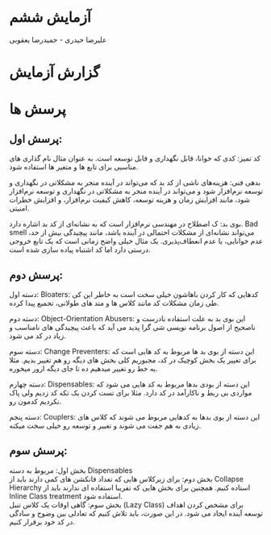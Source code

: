 # آزمایش ششم
علیرضا حیدری - حمیدرضا یعقوبی
# گزارش آزمایش

# پرسش ها
## پرسش اول:
کد تمیز: کدی که خوانا، قابل نگهداری و قابل توسعه است. به عنوان مثال نام گذاری های مناسبی برای تابع ها و متغیر ها استفاده شود.  

بدهی فنی: هزینه‌های ناشی از کد بد که می‌تواند در آینده منجر به مشکلاتی در نگهداری و توسعه نرم‌افزار شود و می‌تواند در آینده منجر به مشکلاتی در نگهداری و توسعه نرم‌افزار شود، مانند افزایش زمان و هزینه توسعه، کاهش کیفیت نرم‌افزار، و افزایش خطرات امنیتی.  

بوی بد: ک اصطلاح در مهندسی نرم‌افزار است که به نشانه‌ای از کد بد اشاره دارد. Bad smell می‌تواند نشانه‌ای از مشکلات احتمالی در آینده باشد، مانند پیچیدگی بیش از حد، عدم خوانایی، یا عدم انعطاف‌پذیری. یک مثال خیلی واضح زمانی است که یک تابع خروجی درستی دارد اما کد اشتباه پیاده سازی شده است.  

## پرسش دوم:
دسته اول: Bloaters: کدهایی که کار کردن باهاشون خیلی سخت است به خاطر این کی طی زمان مشکلات کد مانند کلاس ها و متد های طولانی، تجمیع پیدا کرده.  

دسته دوم: Object-Orientation Abusers: این بوی بد به علت استفاده نادرست و ناصحیح از اصول برنامه نویسی شی گرا پدید می آید که باعث پیچیدگی های نامناسب و زیاد در کد می شود.  
   
دسته سوم: Change Preventers: این دسته از بوی بد ها مربوط به کد هایی است که برای تغییر یک بخش کوچیک در کد، مجبوریم کلی بخش های دیگه رو هم تغییر بدیم. مثلا یه خط رو تغییر میدهیم ده تا جای دیگه ارور میخوره.  

دسته چهارم: Dispensables: این دسته از بودی بدها مربوط به کد هایی می شود که مواردی بی ربط و ناکارآمد در کد دارد. مثلا برای تست کردن یک تکه کد زدیم ولی پاک نکردیم کدمون رو.  

دسته پنجم: Couplers: این دسته از بوی بدها به کدهایی مربوط می شوند که کلاس های زیادی به هم جفت می شوند و تغییر و توسعه رو خیلی سخت میکنه.

## پرسش سوم:
بخش اول: مربوط به دسته Dispensables  
بخش دوم: برای زیرکلاس هایی که تعداد فانکشن های کمی دارند باید از Collapse Hierarchy استاده کنیم. همچنین برای بخش هایی که تفریبا استفاده ای ندارند باید از Inline Class treatment استفاده شود.  
بخش سوم: گاهی اوقات یک کلاس تنبل (Lazy Class) برای مشخص کردن اهداف توسعه آینده ایجاد می شود. در این صورت، باید تلاش کنیم که تعادلی بین وضوح و سادگی در کد خود برقرار کنیم.  


